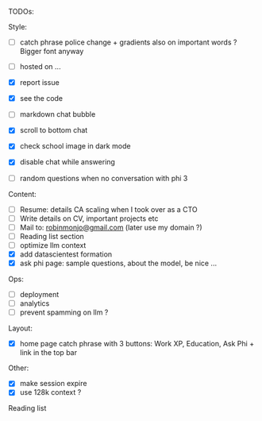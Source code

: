 TODOs:

Style:
- [ ] catch phrase police change + gradients also on important words ? Bigger font anyway
- [ ] hosted on ...
- [x] report issue
- [x] see the code
- [ ] markdown chat bubble
- [x] scroll to bottom chat
- [x] check school image in dark mode
- [x] disable chat while answering
- [ ] random questions when no conversation with phi 3


Content:
- [ ] Resume: details CA scaling when I took over as a CTO
- [ ] Write details on CV, important projects etc
- [ ] Mail to: robinmonjo@gmail.com (later use my domain ?)
- [ ] Reading list section
- [ ] optimize llm context
- [x] add datascientest formation
- [x] ask phi page: sample questions, about the model, be nice ...

Ops:
- [ ] deployment
- [ ] analytics
- [ ] prevent spamming on llm ?

Layout:
- [x] home page catch phrase with 3 buttons: Work XP, Education, Ask Phi + link in the top bar

Other:
- [x] make session expire
- [x] use 128k context ?

Reading list